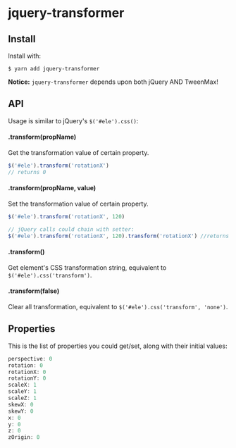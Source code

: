 jquery-transformer
====

## Install
Install with:

```command
$ yarn add jquery-transformer
```
**Notice:** `jquery-transformer` depends upon both jQuery AND TweenMax!



## API
Usage is similar to jQuery's `$('#ele').css()`:

#### .transform(propName)

Get the transformation value of certain property.
```javascript
$('#ele').transform('rotationX') 
// returns 0
```

#### .transform(propName, value)

Set the transformation value of certain property.
```javascript
$('#ele').transform('rotationX', 120) 

// jQuery calls could chain with setter:
$('#ele').transform('rotationX', 120).transform('rotationX') //returns 120
```

#### .transform()

Get element's CSS transformation string, equivalent to `$('#ele').css('transform')`.

#### .transform(false)

Clear all transformation, equivalent to `$('#ele').css('transform', 'none')`.



## Properties
This is the list of properties you could get/set, along with their initial values:

```javascript
perspective: 0
rotation: 0
rotationX: 0
rotationY: 0
scaleX: 1
scaleY: 1
scaleZ: 1
skewX: 0
skewY: 0
x: 0
y: 0
z: 0
zOrigin: 0
```
